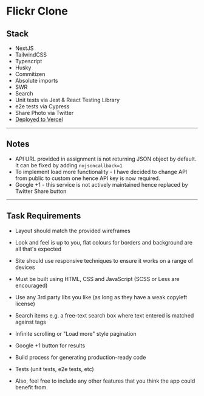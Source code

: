 # Flickr Clone

## Stack

- NextJS
- TailwindCSS
- Typescript
- Husky
- Commitizen
- Absolute imports
- SWR
- Search
- Unit tests via Jest & React Testing Library
- e2e tests via Cypress
- Share Photo via Twitter
- [Deployed to Vercel](https://nextjs-flickr-clone.vercel.app/)

---

## Notes

- API URL provided in assignment is not returning JSON object by default. It can be fixed by adding `nojsoncallback=1`
- To implement load more functionality - I have decided to change API from public to custom one hence API key is now required.
- Google +1 - this service is not actively maintained hence replaced by Twitter Share button

---

## Task Requirements

- Layout should match the provided wireframes
- Look and feel is up to you, flat colours for borders and background are all that's expected
- Site should use responsive techniques to ensure it works on a range of devices
- Must be built using HTML, CSS and JavaScript (SCSS or Less are encouraged)
- Use any 3rd party libs you like (as long as they have a weak copyleft license)

- Search items e.g. a free-text search box where text entered is matched against tags
- Infinite scrolling or "Load more" style pagination
- Google +1 button for results
- Build process for generating production-ready code
- Tests (unit tests, e2e tests, etc)
- Also, feel free to include any other features that you think the app could benefit from.
